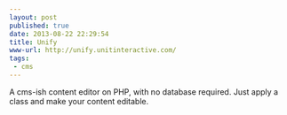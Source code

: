 ```yaml
---
layout: post
published: true
date: 2013-08-22 22:29:54
title: Unify
www-url: http://unify.unitinteractive.com/
tags: 
 - cms
---
```


A cms-ish content editor on PHP, with no database required. Just apply a class and make your content editable.
